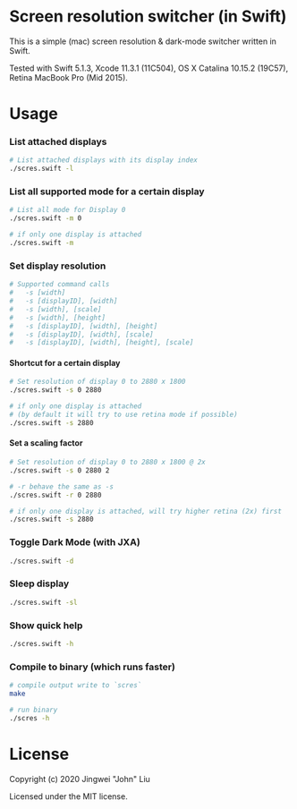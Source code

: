 
# Screen resolution switcher (in Swift)
This is a simple (mac) screen resolution & dark-mode switcher written in Swift.

Tested with Swift 5.1.3, Xcode 11.3.1 (11C504), OS X Catalina 10.15.2 (19C57), Retina MacBook Pro (Mid 2015).

# Usage
### List attached displays
```bash
# List attached displays with its display index
./scres.swift -l
```

### List all supported mode for a certain display
```bash
# List all mode for Display 0
./scres.swift -m 0

# if only one display is attached
./scres.swift -m
```

### Set display resolution
```bash
# Supported command calls
#   -s [width]
#   -s [displayID], [width]
#   -s [width], [scale]
#   -s [width], [height]
#   -s [displayID], [width], [height]
#   -s [displayID], [width], [scale]
#   -s [displayID], [width], [height], [scale]
```

#### Shortcut for a certain display
```bash
# Set resolution of display 0 to 2880 x 1800
./scres.swift -s 0 2880

# if only one display is attached
# (by default it will try to use retina mode if possible)
./scres.swift -s 2880
```

#### Set a scaling factor
```bash
# Set resolution of display 0 to 2880 x 1800 @ 2x
./scres.swift -s 0 2880 2

# -r behave the same as -s
./scres.swift -r 0 2880

# if only one display is attached, will try higher retina (2x) first
./scres.swift -s 2880
```

### Toggle Dark Mode (with JXA)
```bash
./scres.swift -d
```

### Sleep display
```bash
./scres.swift -sl
```

### Show quick help
```bash
./scres.swift -h
```

### Compile to binary (which runs faster)
```bash
# compile output write to `scres`
make

# run binary
./scres -h
```

# License
Copyright (c) 2020 Jingwei "John" Liu

Licensed under the MIT license.
